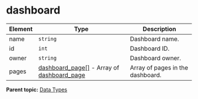 # dashboard

 

|Element|Type|Description|
|-------|----|-----------|
|name|`string` | Dashboard name. |
|id|`int` | Dashboard ID. |
|owner|`string` | Dashboard owner. |
|pages|[dashboard_page[]](r_dashboard_page_array.md#) - Array of [dashboard_page](r_dashboard_page.md#) | Array of pages in the dashboard. |

**Parent topic:** [Data Types](../data_types/c_datatypes.md)

